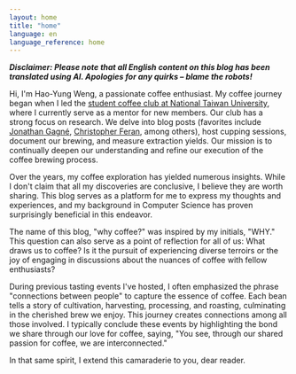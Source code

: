 ```yaml
---
layout: home
title: "home"
language: en
language_reference: home
---
```


***Disclaimer: Please note that all English content on this blog has been translated using AI. Apologies for any quirks – blame the robots!***

Hi, I'm Hao-Yung Weng, a passionate coffee enthusiast. My coffee journey began when I led the [student coffee club at National Taiwan University](https://instagram.com/ntu.coffee), where I currently serve as a mentor for new members. Our club has a strong focus on research. We delve into blog posts (favorites include [Jonathan Gagné](https://coffeeadastra.com/), [Christopher Feran](https://christopherferan.com/), among others), host cupping sessions, document our brewing, and measure extraction yields. Our mission is to continually deepen our understanding and refine our execution of the coffee brewing process.

Over the years, my coffee exploration has yielded numerous insights. While I don't claim that all my discoveries are conclusive, I believe they are worth sharing. This blog serves as a platform for me to express my thoughts and experiences, and my background in Computer Science has proven surprisingly beneficial in this endeavor.

The name of this blog, "why coffee?" was inspired by my initials, "WHY." This question can also serve as a point of reflection for all of us: What draws us to coffee? Is it the pursuit of experiencing diverse terroirs or the joy of engaging in discussions about the nuances of coffee with fellow enthusiasts?

During previous tasting events I've hosted, I often emphasized the phrase "connections between people" to capture the essence of coffee. Each bean tells a story of cultivation, harvesting, processing, and roasting, culminating in the cherished brew we enjoy. This journey creates connections among all those involved. I typically conclude these events by highlighting the bond we share through our love for coffee, saying, "You see, through our shared passion for coffee, we are interconnected."

In that same spirit, I extend this camaraderie to you, dear reader.
